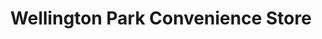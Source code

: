 ---
title: "Wellington Park Convenience Store"
url: /rowville/wellington-park-convenience-store/
shop: Dorfladen
---
